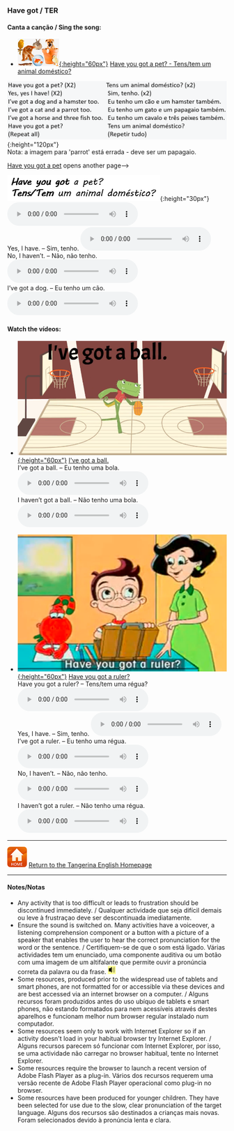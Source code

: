 <head>
<!-- Global site tag (gtag.js) - Google Analytics -->
<script async src="https://www.googletagmanager.com/gtag/js?id=UA-110947112-3"></script>
<script>
  window.dataLayer = window.dataLayer || [];
  function gtag(){dataLayer.push(arguments);}
  gtag('js', new Date());
  gtag('config', 'UA-110947112-3');
</script>
</head>

### Have got / TER

#### Canta a canção / Sing the song:  
* [![pet2](/images/pet2.PNG){:height="60px"}](https://www.youtube.com/watch?v=6qh_qTOgkhY) [Have you got a pet? - Tens/tem um animal doméstico?](https://www.youtube.com/watch?v=6qh_qTOgkhY)  
   
![pets2b](/images/pets2b.PNG){:height="120px"}  
Nota: a imagem para 'parrot' está errada - deve ser um papagaio.  

<!--Have you got a pet? – Tens/tem um animal doméstico?
![pets2b](/images/hpettxt.PNG){:height="30px"} <audio src="audio/Pet.m4a" controls="block" preload></audio>-->
[Have you got a pet](/audio/Pet.m4a)  opens another page-->  

![pets2b](/images/hpettxt.PNG){:height="30px"}<audio src="audio/Pet.m4a" controls preload></audio>  
Yes, I have.  –  Sim, tenho. <audio src="audio/Yes_i_have.m4a" controls preload></audio>  
No, I haven’t.  – Não, não tenho. <audio src="audio/nih.m4a" controls preload></audio>  
I’ve got a dog. – Eu tenho um cão. <audio src="audio/ivg_dog.m4a" controls preload></audio>  

#### Watch the vídeos:

* [![hvgt1](/images/hvgt1.PNG){:height="60px"}](https://www.youtube.com/watch?v=ibTiIaI6KsE) [I've got a ball.](https://www.youtube.com/watch?v=ibTiIaI6KsE)  
I’ve got a ball. – Eu tenho uma bola. <audio src="audio/ivg_bal.m4a" controls preload></audio>  
I haven’t got a ball. – Não tenho uma bola. <audio src="audio/ing_bal.m4a" controls preload></audio>  

* [![gae14](/images/gae14.png){:height="60px"}](https://www.youtube.com/watch?v=SAvYKxATAmY) [Have you got a ruler?](https://www.youtube.com/watch?v=SAvYKxATAmY)  
Have you got a ruler? – Tens/tem uma régua? <audio src="audio/hyg_rul.m4a" controls preload></audio>  
Yes, I have. – Sim, tenho. <audio src="audio/Yes_i_have.m4a" controls preload></audio>  
I’ve got a ruler. – Eu tenho uma régua. <audio src="audio/ivg_rul.m4a" controls preload></audio>  
No, I haven’t. – Não, não tenho. <audio src="audio/nih.m4a" controls preload></audio>  
I haven’t got a ruler. – Não tenho uma régua. <audio src="audio/ing_rul.m4a" controls preload></audio>  


***
[![home](/images/home.PNG)](https://tangerina-pt.github.io/English) [Return to the Tangerina English Homepage](https://tangerina-pt.github.io/English)

***

#### Notes/Notas
* Any activity that is too difficult or leads to frustration should be discontinued immediately. / Qualquer actividade que seja difícil demais ou leve à frustraçao deve ser descontinuada imediatamente.
* Ensure the sound is switched on. Many activities have a voiceover, a listening comprehension component or a button with a picture of a speaker that enables the user to hear the correct pronunciation for the word or the sentence. / Certifiquem-se de que o som está ligado. Várias actividades tem um enunciado, uma componente auditiva ou um botão com uma imagem de um altifalante que permite ouvir a pronúncia correta da palavra ou da frase. ![spkr2](/images/spkr2.PNG)
* Some resources, produced prior to the widespread use of tablets and smart phones, are not formatted for or accessible via these devices and are best accessed via an internet browser on a computer. / Alguns recursos foram produzidos antes do uso ubíquo de tablets e smart phones, não estando formatados para nem acessíveis através destes aparelhos e funcionam melhor num browser regular instalado num computador.
* Some resources seem only to work with Internet Explorer so if an activity doesn't load in your habitual browser try Internet Explorer. / Alguns recursos parecem só funcionar com Internet Explorer, por isso, se uma actividade não carregar no browser habitual, tente no Internet Explorer.
* Some resources require the browser to launch a recent version of Adobe Flash Player as a plug-in. Vários dos recursos requerem uma versão recente de Adobe Flash Player operacional como plug-in no browser.
* Some resources have been produced for younger children. They have been selected for use due to the slow, clear pronunciation of the target language. Alguns dos recursos são destinados a crianças mais novas. Foram selecionados devido à pronúncia lenta e clara.
